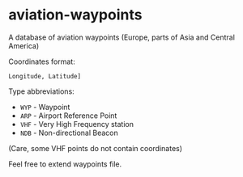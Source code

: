 # aviation-waypoints
A database of aviation waypoints (Europe, parts of Asia and Central America)

Coordinates format:

`Longitude, Latitude]`

Type abbreviations:
* `WYP` - Waypoint
* `ARP` - Airport Reference Point
* `VHF` - Very High Frequency station
* `NDB` - Non-directional Beacon

(Care, some VHF points do not contain coordinates)

Feel free to extend waypoints file.
